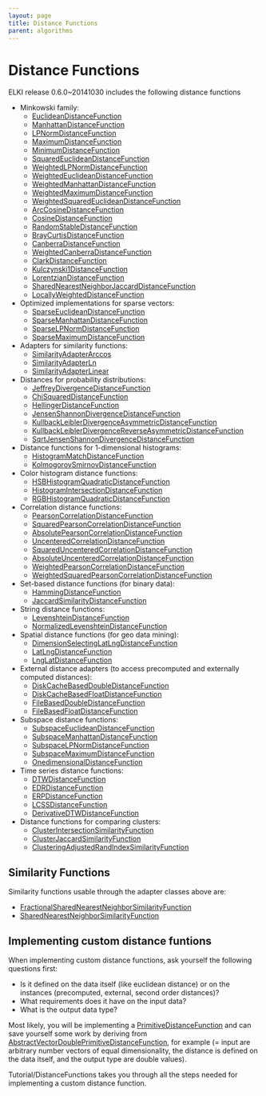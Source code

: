 ```yaml
---
layout: page
title: Distance Functions
parent: algorithms
---
```



Distance Functions
==================

ELKI release 0.6.0~20141030 includes the following distance functions

- Minkowski family:
  - [EuclideanDistanceFunction](/releases/current/doc/de/lmu/ifi/dbs/elki/distance/distancefunction/minkowski/EuclideanDistanceFunction.html)
  - [ManhattanDistanceFunction](/releases/current/doc/de/lmu/ifi/dbs/elki/distance/distancefunction/minkowski/ManhattanDistanceFunction.html)
  - [LPNormDistanceFunction](/releases/current/doc/de/lmu/ifi/dbs/elki/distance/distancefunction/minkowski/LPNormDistanceFunction.html)
  - [MaximumDistanceFunction](/releases/current/doc/de/lmu/ifi/dbs/elki/distance/distancefunction/minkowski/MaximumDistanceFunction.html)
  - [MinimumDistanceFunction](/releases/current/doc/de/lmu/ifi/dbs/elki/distance/distancefunction/minkowski/MinimumDistanceFunction.html)
  - [SquaredEuclideanDistanceFunction](/releases/current/doc/de/lmu/ifi/dbs/elki/distance/distancefunction/minkowski/SquaredEuclideanDistanceFunction.html)
  - [WeightedLPNormDistanceFunction](/releases/current/doc/de/lmu/ifi/dbs/elki/distance/distancefunction/minkowski/WeightedLPNormDistanceFunction.html)
  - [WeightedEuclideanDistanceFunction](/releases/current/doc/de/lmu/ifi/dbs/elki/distance/distancefunction/minkowski/WeightedEuclideanDistanceFunction.html)
  - [WeightedManhattanDistanceFunction](/releases/current/doc/de/lmu/ifi/dbs/elki/distance/distancefunction/minkowski/WeightedManhattanDistanceFunction.html)
  - [WeightedMaximumDistanceFunction](/releases/current/doc/de/lmu/ifi/dbs/elki/distance/distancefunction/minkowski/WeightedMaximumDistanceFunction.html)
  - [WeightedSquaredEuclideanDistanceFunction](/releases/current/doc/de/lmu/ifi/dbs/elki/distance/distancefunction/minkowski/WeightedSquaredEuclideanDistanceFunction.html)
  - [ArcCosineDistanceFunction](/releases/current/doc/de/lmu/ifi/dbs/elki/distance/distancefunction/ArcCosineDistanceFunction.html)
  - [CosineDistanceFunction](/releases/current/doc/de/lmu/ifi/dbs/elki/distance/distancefunction/CosineDistanceFunction.html)
  - [RandomStableDistanceFunction](/releases/current/doc/de/lmu/ifi/dbs/elki/distance/distancefunction/RandomStableDistanceFunction.html)
  - [BrayCurtisDistanceFunction](/releases/current/doc/de/lmu/ifi/dbs/elki/distance/distancefunction/BrayCurtisDistanceFunction.html)
  - [CanberraDistanceFunction](/releases/current/doc/de/lmu/ifi/dbs/elki/distance/distancefunction/CanberraDistanceFunction.html)
  - [WeightedCanberraDistanceFunction](/releases/current/doc/de/lmu/ifi/dbs/elki/distance/distancefunction/WeightedCanberraDistanceFunction.html)
  - [ClarkDistanceFunction](/releases/current/doc/de/lmu/ifi/dbs/elki/distance/distancefunction/ClarkDistanceFunction.html)
  - [Kulczynski1DistanceFunction](/releases/current/doc/de/lmu/ifi/dbs/elki/distance/distancefunction/Kulczynski1DistanceFunction.html)
  - [LorentzianDistanceFunction](/releases/current/doc/de/lmu/ifi/dbs/elki/distance/distancefunction/LorentzianDistanceFunction.html)
  - [SharedNearestNeighborJaccardDistanceFunction](/releases/current/doc/de/lmu/ifi/dbs/elki/distance/distancefunction/SharedNearestNeighborJaccardDistanceFunction.html)
  - [LocallyWeightedDistanceFunction](/releases/current/doc/de/lmu/ifi/dbs/elki/distance/distancefunction/LocallyWeightedDistanceFunction.html)
- Optimized implementations for sparse vectors:
  - [SparseEuclideanDistanceFunction](/releases/current/doc/de/lmu/ifi/dbs/elki/distance/distancefunction/SparseEuclideanDistanceFunction.html)
  - [SparseManhattanDistanceFunction](/releases/current/doc/de/lmu/ifi/dbs/elki/distance/distancefunction/SparseManhattanDistanceFunction.html)
  - [SparseLPNormDistanceFunction](/releases/current/doc/de/lmu/ifi/dbs/elki/distance/distancefunction/SparseLPNormDistanceFunction.html)
  - [SparseMaximumDistanceFunction](/releases/current/doc/de/lmu/ifi/dbs/elki/distance/distancefunction/SparseMaximumDistanceFunction.html)
- Adapters for similarity functions:
  - [SimilarityAdapterArccos](/releases/current/doc/de/lmu/ifi/dbs/elki/distance/distancefunction/adapter/SimilarityAdapterArccos.html)
  - [SimilarityAdapterLn](/releases/current/doc/de/lmu/ifi/dbs/elki/distance/distancefunction/adapter/SimilarityAdapterLn.html)
  - [SimilarityAdapterLinear](/releases/current/doc/de/lmu/ifi/dbs/elki/distance/distancefunction/adapter/SimilarityAdapterLinear.html)
- Distances for probability distributions:
  - [JeffreyDivergenceDistanceFunction](/releases/current/doc/de/lmu/ifi/dbs/elki/distance/distancefunction/probabilistic/JeffreyDivergenceDistanceFunction.html)
  - [ChiSquaredDistanceFunction](/releases/current/doc/de/lmu/ifi/dbs/elki/distance/distancefunction/probabilistic/ChiSquaredDistanceFunction.html)
  - [HellingerDistanceFunction](/releases/current/doc/de/lmu/ifi/dbs/elki/distance/distancefunction/probabilistic/HellingerDistanceFunction.html)
  - [JensenShannonDivergenceDistanceFunction](/releases/current/doc/de/lmu/ifi/dbs/elki/distance/distancefunction/probabilistic/JensenShannonDivergenceDistanceFunction.html)
  - [KullbackLeiblerDivergenceAsymmetricDistanceFunction](/releases/current/doc/de/lmu/ifi/dbs/elki/distance/distancefunction/probabilistic/KullbackLeiblerDivergenceAsymmetricDistanceFunction.html)
  - [KullbackLeiblerDivergenceReverseAsymmetricDistanceFunction](/releases/current/doc/de/lmu/ifi/dbs/elki/distance/distancefunction/probabilistic/KullbackLeiblerDivergenceReverseAsymmetricDistanceFunction.html)
  - [SqrtJensenShannonDivergenceDistanceFunction](/releases/current/doc/de/lmu/ifi/dbs/elki/distance/distancefunction/probabilistic/SqrtJensenShannonDivergenceDistanceFunction.html)
- Distance functions for 1-dimensional histograms:
  - [HistogramMatchDistanceFunction](/releases/current/doc/de/lmu/ifi/dbs/elki/distance/distancefunction/histogram/HistogramMatchDistanceFunction.html)
  - [KolmogorovSmirnovDistanceFunction](/releases/current/doc/de/lmu/ifi/dbs/elki/distance/distancefunction/histogram/KolmogorovSmirnovDistanceFunction.html)
- Color histogram distance functions:
  - [HSBHistogramQuadraticDistanceFunction](/releases/current/doc/de/lmu/ifi/dbs/elki/distance/distancefunction/colorhistogram/HSBHistogramQuadraticDistanceFunction.html)
  - [HistogramIntersectionDistanceFunction](/releases/current/doc/de/lmu/ifi/dbs/elki/distance/distancefunction/colorhistogram/HistogramIntersectionDistanceFunction.html)
  - [RGBHistogramQuadraticDistanceFunction](/releases/current/doc/de/lmu/ifi/dbs/elki/distance/distancefunction/colorhistogram/RGBHistogramQuadraticDistanceFunction.html)
- Correlation distance functions:
  - [PearsonCorrelationDistanceFunction](/releases/current/doc/de/lmu/ifi/dbs/elki/distance/distancefunction/correlation/PearsonCorrelationDistanceFunction.html)
  - [SquaredPearsonCorrelationDistanceFunction](/releases/current/doc/de/lmu/ifi/dbs/elki/distance/distancefunction/correlation/SquaredPearsonCorrelationDistanceFunction.html)
  - [AbsolutePearsonCorrelationDistanceFunction](/releases/current/doc/de/lmu/ifi/dbs/elki/distance/distancefunction/correlation/AbsolutePearsonCorrelationDistanceFunction.html)
  - [UncenteredCorrelationDistanceFunction](/releases/current/doc/de/lmu/ifi/dbs/elki/distance/distancefunction/correlation/UncenteredCorrelationDistanceFunction.html)
  - [SquaredUncenteredCorrelationDistanceFunction](/releases/current/doc/de/lmu/ifi/dbs/elki/distance/distancefunction/correlation/SquaredUncenteredCorrelationDistanceFunction.html)
  - [AbsoluteUncenteredCorrelationDistanceFunction](/releases/current/doc/de/lmu/ifi/dbs/elki/distance/distancefunction/correlation/AbsoluteUncenteredCorrelationDistanceFunction.html)
  - [WeightedPearsonCorrelationDistanceFunction](/releases/current/doc/de/lmu/ifi/dbs/elki/distance/distancefunction/correlation/WeightedPearsonCorrelationDistanceFunction.html)
  - [WeightedSquaredPearsonCorrelationDistanceFunction](/releases/current/doc/de/lmu/ifi/dbs/elki/distance/distancefunction/correlation/WeightedSquaredPearsonCorrelationDistanceFunction.html)
- Set-based distance functions (for binary data):
  - [HammingDistanceFunction](/releases/current/doc/de/lmu/ifi/dbs/elki/distance/distancefunction/set/HammingDistanceFunction.html)
  - [JaccardSimilarityDistanceFunction](/releases/current/doc/de/lmu/ifi/dbs/elki/distance/distancefunction/set/JaccardSimilarityDistanceFunction.html)
- String distance functions:
  - [LevenshteinDistanceFunction](/releases/current/doc/de/lmu/ifi/dbs/elki/distance/distancefunction/strings/LevenshteinDistanceFunction.html)
  - [NormalizedLevenshteinDistanceFunction](/releases/current/doc/de/lmu/ifi/dbs/elki/distance/distancefunction/strings/NormalizedLevenshteinDistanceFunction.html)
- Spatial distance functions (for geo data mining):
  - [DimensionSelectingLatLngDistanceFunction](/releases/current/doc/de/lmu/ifi/dbs/elki/distance/distancefunction/geo/DimensionSelectingLatLngDistanceFunction.html)
  - [LatLngDistanceFunction](/releases/current/doc/de/lmu/ifi/dbs/elki/distance/distancefunction/geo/LatLngDistanceFunction.html)
  - [LngLatDistanceFunction](/releases/current/doc/de/lmu/ifi/dbs/elki/distance/distancefunction/geo/LngLatDistanceFunction.html)
- External distance adapters (to access precomputed and externally computed distances):
  - [DiskCacheBasedDoubleDistanceFunction](/releases/current/doc/de/lmu/ifi/dbs/elki/distance/distancefunction/external/DiskCacheBasedDoubleDistanceFunction.html)
  - [DiskCacheBasedFloatDistanceFunction](/releases/current/doc/de/lmu/ifi/dbs/elki/distance/distancefunction/external/DiskCacheBasedFloatDistanceFunction.html)
  - [FileBasedDoubleDistanceFunction](/releases/current/doc/de/lmu/ifi/dbs/elki/distance/distancefunction/external/FileBasedDoubleDistanceFunction.html)
  - [FileBasedFloatDistanceFunction](/releases/current/doc/de/lmu/ifi/dbs/elki/distance/distancefunction/external/FileBasedFloatDistanceFunction.html)
- Subspace distance functions:
  - [SubspaceEuclideanDistanceFunction](/releases/current/doc/de/lmu/ifi/dbs/elki/distance/distancefunction/subspace/SubspaceEuclideanDistanceFunction.html)
  - [SubspaceManhattanDistanceFunction](/releases/current/doc/de/lmu/ifi/dbs/elki/distance/distancefunction/subspace/SubspaceManhattanDistanceFunction.html)
  - [SubspaceLPNormDistanceFunction](/releases/current/doc/de/lmu/ifi/dbs/elki/distance/distancefunction/subspace/SubspaceLPNormDistanceFunction.html)
  - [SubspaceMaximumDistanceFunction](/releases/current/doc/de/lmu/ifi/dbs/elki/distance/distancefunction/subspace/SubspaceMaximumDistanceFunction.html)
  - [OnedimensionalDistanceFunction](/releases/current/doc/de/lmu/ifi/dbs/elki/distance/distancefunction/subspace/OnedimensionalDistanceFunction.html)
- Time series distance functions:
  - [DTWDistanceFunction](/releases/current/doc/de/lmu/ifi/dbs/elki/distance/distancefunction/timeseries/DTWDistanceFunction.html)
  - [EDRDistanceFunction](/releases/current/doc/de/lmu/ifi/dbs/elki/distance/distancefunction/timeseries/EDRDistanceFunction.html)
  - [ERPDistanceFunction](/releases/current/doc/de/lmu/ifi/dbs/elki/distance/distancefunction/timeseries/ERPDistanceFunction.html)
  - [LCSSDistanceFunction](/releases/current/doc/de/lmu/ifi/dbs/elki/distance/distancefunction/timeseries/LCSSDistanceFunction.html)
  - [DerivativeDTWDistanceFunction](/releases/current/doc/de/lmu/ifi/dbs/elki/distance/distancefunction/timeseries/DerivativeDTWDistanceFunction.html)
- Distance functions for comparing clusters:
  - [ClusterIntersectionSimilarityFunction](/releases/current/doc/de/lmu/ifi/dbs/elki/distance/similarityfunction/cluster/ClusterIntersectionSimilarityFunction.html)
  - [ClusterJaccardSimilarityFunction](/releases/current/doc/de/lmu/ifi/dbs/elki/distance/similarityfunction/cluster/ClusterJaccardSimilarityFunction.html)
  - [ClusteringAdjustedRandIndexSimilarityFunction](/releases/current/doc/de/lmu/ifi/dbs/elki/distance/similarityfunction/cluster/ClusteringAdjustedRandIndexSimilarityFunction.html)

Similarity Functions
--------------------

Similarity functions usable through the adapter classes above are:

- [FractionalSharedNearestNeighborSimilarityFunction](/releases/current/doc/de/lmu/ifi/dbs/elki/distance/similarityfunction/FractionalSharedNearestNeighborSimilarityFunction.html)
- [SharedNearestNeighborSimilarityFunction](/releases/current/doc/de/lmu/ifi/dbs/elki/distance/similarityfunction/SharedNearestNeighborSimilarityFunction.html)

Implementing custom distance funtions
-------------------------------------

When implementing custom distance functions, ask yourself the following questions first:

- Is it defined on the data itself (like euclidean distance) or on the instances (precomputed, external, second order distances)?
- What requirements does it have on the input data?
- What is the output data type?

Most likely, you will be implementing a [PrimitiveDistanceFunction](/releases/current/doc/de/lmu/ifi/dbs/elki/distance/distancefunction/PrimitiveDistanceFunction.html) and can save yourself some work by deriving from [AbstractVectorDoublePrimitiveDistanceFunction](./releases/current/doc/de/lmu/ifi/dbs/elki/distance/distancefunction/AbstractVectorDoublePrimitiveDistanceFunction.html), for example (= input are arbitrary number vectors of equal dimensionality, the distance is defined on the data itself, and the output type are double values).

Tutorial/DistanceFunctions takes you through all the steps needed for implementing a custom distance function.
